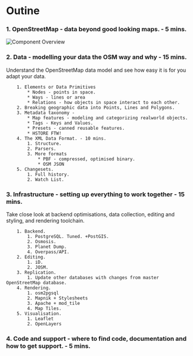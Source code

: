 Outine
=====================
### 1. OpenStreetMap - data beyond good looking maps. - 5 mins.

![Component Overview](https://docs.google.com/drawings/d/1p58cs0mM5SylQrt4vR2X7HlzMJHEJjAp29yplbAatKI/pub?w=1734&amp;h=1095)

### 2. Data - modelling your data the OSM way and why - 15 mins.
Understand the OpenStreetMap data model and see how easy it is for you adapt your data.

        1. Elements or Data Primitives
            * Nodes - points in space.
            * Ways - lines or area
            * Relations - how objects in space interact to each other.
        2. Breaking geographic data into Points, Lines and Polygons.
        3. Metadata taxonomy -
            * Map features - modeling and categorizing realworld objects. 
            * Tags - Keys and Values.
            * Presets - canned reusable features.
            * HSTORE FTW!
        4. The XML Data Format. - 10 mins.
            1. Structure.
            2. Parsers.
            3. More formats
                * PBF - compressed, optimised binary.
                * OSM JSON
        5. Changesets.
            1. Full history.
            2. Watch List.
### 3. Infrastructure - setting up everything to work together - 15 mins.
Take close look at backend optimisations, data collection, editing and styling, and rendering toolchain.

        1. Backend.
            1. PostgreSQL. Tuned. +PostGIS.
            2. Osmosis.
            3. Planet Dump.
            4. Overpass/API.
        2. Editing.
            1. iD.
            2. JOSM.
        3. Replication.
            1. Update other databases with changes from master OpenStreetMap database.
        4. Rendering.
            1. osm2pgsql
            2. Mapnik + Stylesheets
            3. Apache + mod_tile
            4. Map Tiles.
        5. Visualisation.
            1. Leaflet
            2. OpenLayers
### 4. Code and support - where to find code, documentation and how to get support. - 5 mins.

